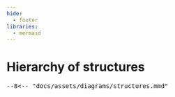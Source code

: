 ```yaml
---
hide:
  - footer
libraries:
  - mermaid
---
```


# Hierarchy of structures

<pre class="mermaid-diagram">
--8<-- "docs/assets/diagrams/structures.mmd"
</pre>
